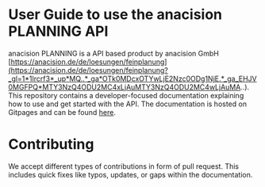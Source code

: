 User Guide to use the anacision PLANNING API
=======================================

anacision PLANNING is a API based product by anacision GmbH [https://anacision.de/de/loesungen/feinplanung](https://anacision.de/de/loesungen/feinplanung?_gl=1*1lrcrf3*_up*MQ..*_ga*OTk0MDcxOTYwLjE2Nzc0ODg1NjE.*_ga_EHJV0MGFPQ*MTY3NzQ4ODU2MC4xLjAuMTY3NzQ4ODU2MC4wLjAuMA..). 
This repository contains a developer-focused documentation explaining how to use and get started with the API. The
documentation is hosted on Gitpages and can be found [here](https://anacision.github.io/anacision-planning-user-guide/).

# Contributing

We accept different types of contributions in form of pull request. This includes quick fixes like typos, updates, 
or gaps within the documentation.